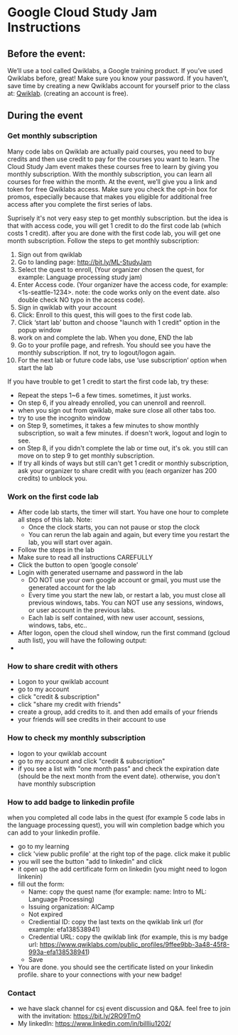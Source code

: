 # Google Cloud Study Jam Instructions

## Before the event:
We’ll use a tool called Qwiklabs, a Google training product. If you’ve used Qwiklabs before, great! Make sure you know your password. If you haven’t, save time by creating a new Qwiklabs account for yourself prior to the class at: [Qwiklab](https://google.qwiklabs.com/users/sign_up). (creating an account is free). 

## During the event
### Get monthly subscription
Many code labs on Qwiklab are actually paid courses, you need to buy credits and then use credit to pay for the courses you want to learn. The Cloud Study Jam event makes these courses free to learn by giving you monthly subscription. With the monthly subscription, you can learn all courses for free within the month.
At the event, we’ll give you a link and token for free Qwiklabs access. Make sure you check the opt-in box for promos, especially because that makes you eligible for additional free access after you complete the first series of labs.

Suprisely it's not very easy step to get monthly subscription. but the idea is that with access code, you will get 1 credit to do the first code lab (which costs 1 credit). after you are done with the first code lab, you will get one month subscription. 
Follow the steps to get monthly subscription:
1. Sign out from qwiklab
2. Go to landing page: http://bit.ly/ML-StudyJam
3. Select the quest to enroll, (Your organizer chosen the quest, for example: Language processing study jam)
4. Enter Access code. (Your organizer have the access code, for example: <1s-seattle-1234>. note: the code works only on the event date. also double check NO typo in the access code).  
5. Sign in qwiklab with your account
6. Click: Enroll to this quest, this will goes to the first code lab. 
7. Click ‘start lab’ button and choose "launch with 1 credit" option in the popup window
8. work on and complete the lab. When you done, END the lab
9. Go to your profile page, and refresh. You should see you have the monthly subscription. If not, try to logout/logon again.
10. For the next lab or future code labs, use ‘use subscription’ option when start the lab

If you have trouble to get 1 credit to start the first code lab, try these:
* Repeat the steps 1~6 a few times. sometimes, it just works.
* On step 6, if you already enrolled, you can unenroll and reenroll.  
* when you sign out from qwiklab, make sure close all other tabs too. 
* try to use the incognito window 
* on Step 9, sometimes, it takes a few minutes to show monthly subscription, so wait a few minutes. if doesn't work, logout and login to see.
* on Step 8, if you didn't complete the lab or time out, it's ok. you still can move on to step 9 to get monthly subscription. 
* If try all kinds of ways but still can't get 1 credit or monthly subscription, ask your organizer to share credit with you (each organizer has 200 credits) to unblock you.

### Work on the first code lab
* After code lab starts, the timer will start. You have one hour to complete all steps of this lab.  Note:
  - Once the clock starts, you can not pause or stop the clock
  - You can rerun the lab again and again, but every time you restart the lab, you will start over again.
* Follow the steps in the lab
* Make sure to read all instructions CAREFULLY
* Click the button to open ‘google console’
* Login with generated username and password in the lab
  - DO NOT use your own google account or gmail, you must use the generated account for the lab
  - Every time you start the new lab, or restart a lab, you must close all previous windows, tabs. You can NOT use any sessions, windows, or user account in the previous labs.
  - Each lab is self contained, with new user account, sessions, windows, tabs, etc..
* After logon, open the cloud shell window, run the first command (gcloud auth list), you will have the following output:
* 

### How to share credit with others
* Logon to your qwiklab account 
* go to my account
* click "credit & subscription"
* click "share my credit with friends"
* create a group, add credits to it. and then add emails of your friends
* your friends will see credits in their account to use

### How to check my monthly subscription
* logon to your qwiklab account
* go to my account and click "credit & subscription"
* if you see a list with "one month pass" and check the expiration date (should be the next month from the event date). otherwise, you don't have monthly subscription

### How to add badge to linkedin profile
when you completed all code labs in the quest (for example 5 code labs in the language processing quest), you will win completion badge which you can add to your linkedin profile.
* go to my learning
* click 'view public profile' at the right top of the page. click make it public
* you will see the button "add to linkedin" and click 
* it open up the add certificate form on linkedin (you might need to logon linkenin)
* fill out the form:
  - Name: copy the quest name (for example: name:  Intro to ML: Language Processing)
  - Issuing organization: AICamp
  - Not expired
  - Crediential ID: copy the last texts on the qwiklab link url (for example: efa138538941)
  - Credential URL: copy the qwiklab link  (for example, this is my badge url: https://www.qwiklabs.com/public_profiles/9ffee9bb-3a48-45f8-993a-efa138538941) 
  - Save
* You are done. you should see the certificate listed on your linkedin profile. share to your connections with your new badge!

### Contact
* we have slack channel for csj event discussion and Q&A. feel free to join with the invitation: https://bit.ly/2RO9TmO
* My linkedIn: https://www.linkedin.com/in/billliu1202/


